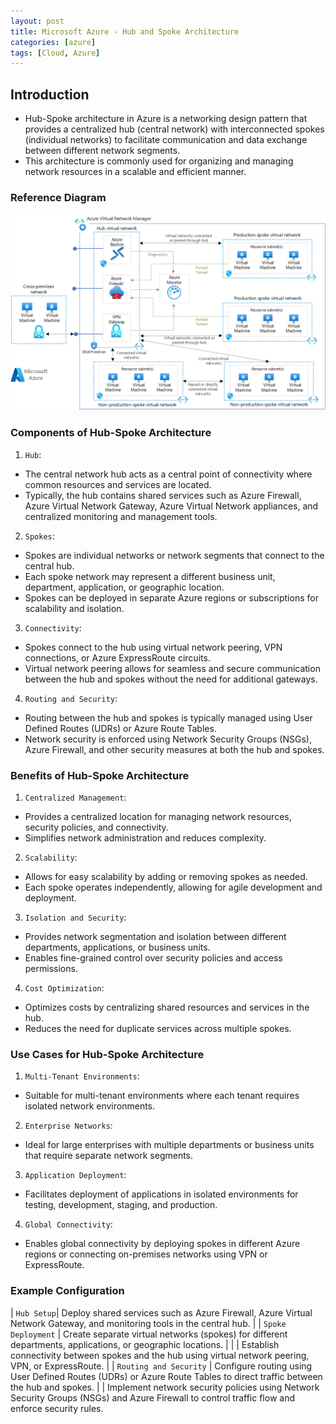 ```yaml
---
layout: post
title: Microsoft Azure - Hub and Spoke Architecture
categories: [azure]
tags: [Cloud, Azure]
---
```


## Introduction
- Hub-Spoke architecture in Azure is a networking design pattern that provides a centralized hub (central network) with interconnected spokes (individual networks) to facilitate communication and data exchange between different network segments. 
- This architecture is commonly used for organizing and managing network resources in a scalable and efficient manner. 


### Reference Diagram

![Hub-Spoke Architecture](/assets/img/cloud/azure/hub-spoke-architeture.png)

### Components of Hub-Spoke Architecture
1. `Hub`:
- The central network hub acts as a central point of connectivity where common resources and services are located.
- Typically, the hub contains shared services such as Azure Firewall, Azure Virtual Network Gateway, Azure Virtual Network appliances, and centralized monitoring and management tools.

2. `Spokes`:
- Spokes are individual networks or network segments that connect to the central hub.
- Each spoke network may represent a different business unit, department, application, or geographic location.
- Spokes can be deployed in separate Azure regions or subscriptions for scalability and isolation.

3. `Connectivity`:
- Spokes connect to the hub using virtual network peering, VPN connections, or Azure ExpressRoute circuits.
- Virtual network peering allows for seamless and secure communication between the hub and spokes without the need for additional gateways.

4. `Routing and Security`:
- Routing between the hub and spokes is typically managed using User Defined Routes (UDRs) or Azure Route Tables.
- Network security is enforced using Network Security Groups (NSGs), Azure Firewall, and other security measures at both the hub and spokes.

### Benefits of Hub-Spoke Architecture
1. `Centralized Management`:
- Provides a centralized location for managing network resources, security policies, and connectivity.
- Simplifies network administration and reduces complexity.

2. `Scalability`:
- Allows for easy scalability by adding or removing spokes as needed.
- Each spoke operates independently, allowing for agile development and deployment.

3. `Isolation and Security`:
- Provides network segmentation and isolation between different departments, applications, or business units.
- Enables fine-grained control over security policies and access permissions.

4. `Cost Optimization`:
- Optimizes costs by centralizing shared resources and services in the hub.
- Reduces the need for duplicate services across multiple spokes.


### Use Cases for Hub-Spoke Architecture
1. `Multi-Tenant Environments`:
- Suitable for multi-tenant environments where each tenant requires isolated network environments.

2. `Enterprise Networks`:
- Ideal for large enterprises with multiple departments or business units that require separate network segments.

3. `Application Deployment`:
- Facilitates deployment of applications in isolated environments for testing, development, staging, and production.

4. `Global Connectivity`:
- Enables global connectivity by deploying spokes in different Azure regions or connecting on-premises networks using VPN or ExpressRoute.

### Example Configuration

| `Hub Setup`| Deploy shared services such as Azure Firewall, Azure Virtual Network Gateway, and monitoring tools in the central hub. |
| `Spoke Deployment` | Create separate virtual networks (spokes) for different departments, applications, or geographic locations. |
| | Establish connectivity between spokes and the hub using virtual network peering, VPN, or ExpressRoute. |
| `Routing and Security` | Configure routing using User Defined Routes (UDRs) or Azure Route Tables to direct traffic between the hub and spokes.
| | Implement network security policies using Network Security Groups (NSGs) and Azure Firewall to control traffic flow and enforce security rules.
